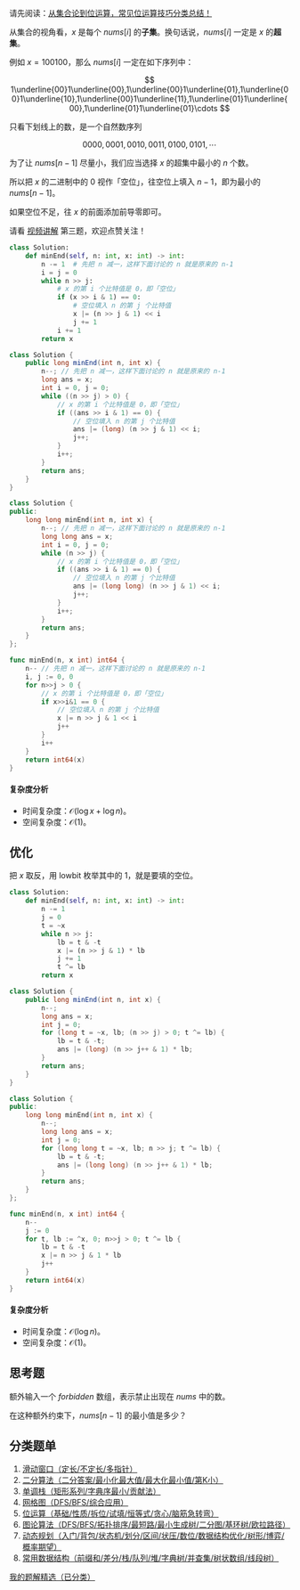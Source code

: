 请先阅读：[从集合论到位运算，常见位运算技巧分类总结！](https://leetcode.cn/circle/discuss/CaOJ45/)

从集合的视角看，$x$ 是每个 $\textit{nums}[i]$ 的**子集**。换句话说，$\textit{nums}[i]$ 一定是 $x$ 的**超集**。

例如 $x = 100100$，那么 $\textit{nums}[i]$ 一定在如下序列中：

$$
1\underline{00}1\underline{00},1\underline{00}1\underline{01},1\underline{00}1\underline{10},1\underline{00}1\underline{11},1\underline{01}1\underline{00},1\underline{01}1\underline{01}\cdots
$$

只看下划线上的数，是一个自然数序列

$$
0000,0001,0010,0011,0100,0101,\cdots
$$

为了让 $\textit{nums}[n-1]$ 尽量小，我们应当选择 $x$ 的超集中最小的 $n$ 个数。

所以把 $x$ 的二进制中的 $0$ 视作「空位」，往空位上填入 $n-1$，即为最小的 $\textit{nums}[n-1]$。

如果空位不足，往 $x$ 的前面添加前导零即可。

请看 [视频讲解](https://www.bilibili.com/video/BV1Pw4m1C79N/) 第三题，欢迎点赞关注！

```py [sol-Python3]
class Solution:
    def minEnd(self, n: int, x: int) -> int:
        n -= 1  # 先把 n 减一，这样下面讨论的 n 就是原来的 n-1
        i = j = 0
        while n >> j:
            # x 的第 i 个比特值是 0，即「空位」
            if (x >> i & 1) == 0:
                # 空位填入 n 的第 j 个比特值
                x |= (n >> j & 1) << i
                j += 1
            i += 1
        return x
```

```java [sol-Java]
class Solution {
    public long minEnd(int n, int x) {
        n--; // 先把 n 减一，这样下面讨论的 n 就是原来的 n-1
        long ans = x;
        int i = 0, j = 0;
        while ((n >> j) > 0) {
            // x 的第 i 个比特值是 0，即「空位」
            if ((ans >> i & 1) == 0) {
                // 空位填入 n 的第 j 个比特值
                ans |= (long) (n >> j & 1) << i;
                j++;
            }
            i++;
        }
        return ans;
    }
}
```

```cpp [sol-C++]
class Solution {
public:
    long long minEnd(int n, int x) {
        n--; // 先把 n 减一，这样下面讨论的 n 就是原来的 n-1
        long long ans = x;
        int i = 0, j = 0;
        while (n >> j) {
            // x 的第 i 个比特值是 0，即「空位」
            if ((ans >> i & 1) == 0) {
                // 空位填入 n 的第 j 个比特值
                ans |= (long long) (n >> j & 1) << i;
                j++;
            }
            i++;
        }
        return ans;
    }
};
```

```go [sol-Go]
func minEnd(n, x int) int64 {
	n-- // 先把 n 减一，这样下面讨论的 n 就是原来的 n-1
	i, j := 0, 0
	for n>>j > 0 {
		// x 的第 i 个比特值是 0，即「空位」
		if x>>i&1 == 0 {
			// 空位填入 n 的第 j 个比特值
			x |= n >> j & 1 << i
			j++
		}
		i++
	}
	return int64(x)
}
```

#### 复杂度分析

- 时间复杂度：$\mathcal{O}(\log x + \log n)$。
- 空间复杂度：$\mathcal{O}(1)$。

## 优化

把 $x$ 取反，用 lowbit 枚举其中的 $1$，就是要填的空位。

```py [sol-Python3]
class Solution:
    def minEnd(self, n: int, x: int) -> int:
        n -= 1
        j = 0
        t = ~x
        while n >> j:
            lb = t & -t
            x |= (n >> j & 1) * lb
            j += 1
            t ^= lb
        return x
```

```java [sol-Java]
class Solution {
    public long minEnd(int n, int x) {
        n--;
        long ans = x;
        int j = 0;
        for (long t = ~x, lb; (n >> j) > 0; t ^= lb) {
            lb = t & -t;
            ans |= (long) (n >> j++ & 1) * lb;
        }
        return ans;
    }
}
```

```cpp [sol-C++]
class Solution {
public:
    long long minEnd(int n, int x) {
        n--;
        long long ans = x;
        int j = 0;
        for (long long t = ~x, lb; n >> j; t ^= lb) {
            lb = t & -t;
            ans |= (long long) (n >> j++ & 1) * lb;
        }
        return ans;
    }
};
```

```go [sol-Go]
func minEnd(n, x int) int64 {
	n--
	j := 0
	for t, lb := ^x, 0; n>>j > 0; t ^= lb {
		lb = t & -t
		x |= n >> j & 1 * lb
		j++
	}
	return int64(x)
}
```

#### 复杂度分析

- 时间复杂度：$\mathcal{O}(\log n)$。
- 空间复杂度：$\mathcal{O}(1)$。

## 思考题

额外输入一个 $\textit{forbidden}$ 数组，表示禁止出现在 $\textit{nums}$ 中的数。

在这种额外约束下，$\textit{nums}[n-1]$ 的最小值是多少？

## 分类题单

1. [滑动窗口（定长/不定长/多指针）](https://leetcode.cn/circle/discuss/0viNMK/)
2. [二分算法（二分答案/最小化最大值/最大化最小值/第K小）](https://leetcode.cn/circle/discuss/SqopEo/)
3. [单调栈（矩形系列/字典序最小/贡献法）](https://leetcode.cn/circle/discuss/9oZFK9/)
4. [网格图（DFS/BFS/综合应用）](https://leetcode.cn/circle/discuss/YiXPXW/)
5. [位运算（基础/性质/拆位/试填/恒等式/贪心/脑筋急转弯）](https://leetcode.cn/circle/discuss/dHn9Vk/)
6. [图论算法（DFS/BFS/拓扑排序/最短路/最小生成树/二分图/基环树/欧拉路径）](https://leetcode.cn/circle/discuss/01LUak/)
7. [动态规划（入门/背包/状态机/划分/区间/状压/数位/数据结构优化/树形/博弈/概率期望）](https://leetcode.cn/circle/discuss/tXLS3i/)
8. [常用数据结构（前缀和/差分/栈/队列/堆/字典树/并查集/树状数组/线段树）](https://leetcode.cn/circle/discuss/mOr1u6/)

[我的题解精选（已分类）](https://github.com/EndlessCheng/codeforces-go/blob/master/leetcode/SOLUTIONS.md)
